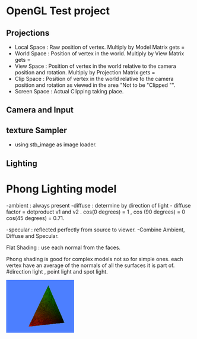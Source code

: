 
# OpenGL Test project

## Projections

- Local Space : Raw position of vertex. Multiply by Model Matrix gets =
- World Space : Position of vertex in the world. Multiply by View Matrix gets =
- View Space : Position of vertex in the world relative to the camera position and rotation. Multiply by Projection Matrix gets =
- Clip Space : Position of vertex in the world relative to the camera position and rotation as viewed in the area "Not to be "Clipped "".
- Screen Space : Actual Clipping taking place.

## Camera and Input

## texture Sampler

- using stb_image as image loader.

## Lighting

# Phong Lighting model
-ambient : always present
-diffuse : determine by direction of light
	- diffuse factor = dotproduct v1 and v2 . cos(0 degrees) = 1 , cos (90 degrees) = 0
cos(45 degrees) = 0.71.

-specular : reflected perfectly from source to viewer.
-Combine Ambient, Diffuse and Specular.

Flat Shading : use each normal from the faces.

Phong shading is good for complex models not so for simple ones.
each vertex have an average of the normals of all the surfaces it is part of.
#direction light , point light and spot light.

![Alt Text](https://github.com/Manoloon/OpenGLTest/blob/main/opengl.gif)
